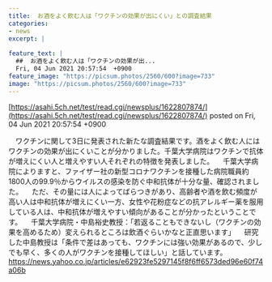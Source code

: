```yaml
---
title:  お酒をよく飲む人は「ワクチンの効果が出にくい」との調査結果  
categories:
- news
excerpt: |
  
feature_text: |
  ##  お酒をよく飲む人は「ワクチンの効果が出...
  Fri, 04 Jun 2021 20:57:54  +0900
feature_image: "https://picsum.photos/2560/600?image=733"
image: "https://picsum.photos/2560/600?image=733"
---
```


[https://asahi.5ch.net/test/read.cgi/newsplus/1622807874/](https://asahi.5ch.net/test/read.cgi/newsplus/1622807874/)
posted on Fri, 04 Jun 2021 20:57:54  +0900

<!--more-->

　ワクチンに関して3日に発表された新たな調査結果です。酒をよく飲む人にはワクチンの効果が出にくいことが分かりました。千葉大学病院はワクチンで抗体が増えにくい人と増えやすい人それぞれの特徴を発表しました。 　千葉大学病院によりますと、ファイザー社の新型コロナワクチンを接種した病院職員約1800人の99.9％からウイルスの感染を防ぐ中和抗体が十分な量、確認されました。 　ただ、その量には人によってばらつきがあり、高齢者や酒を飲む頻度が高い人は中和抗体が増えにくい一方、女性や花粉症などの抗アレルギー薬を服用している人は、中和抗体が増えやすい傾向があることが分かったということです。 　千葉大学病院・中島裕史教授：「若返ることもできないし（ワクチンの効果を高めるため）変えられるところは飲酒ぐらいかなと正直思います」 　研究した中島教授は「条件で差はあっても、ワクチンには強い効果があるので、少しでも早く、多くの人がワクチンを接種してほしい」と話しています。 https://news.yahoo.co.jp/articles/e62923fe5297145f8f6ff6573ded96e60f74a06b

